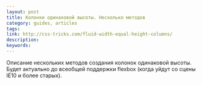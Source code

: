 ```yaml
---
layout: post
title: Колонки одинаковой высоты. Несколько методов
category: guides, articles
tags:
link: http://css-tricks.com/fluid-width-equal-height-columns/
description:
keywords:
---
```


<p>Описание нескольких методов создания колонок одинаковой высоты. Будет актуально до всеобщей поддержки flexbox (когда уйдут со сцены IE10 и более старых).</p>

